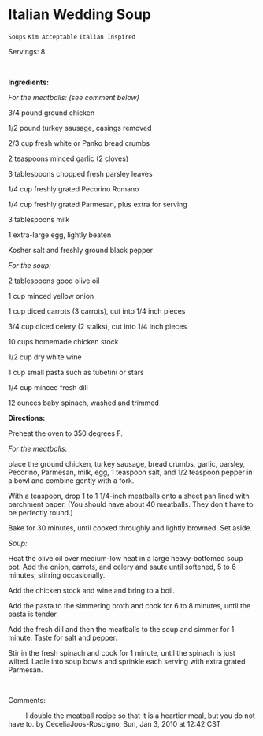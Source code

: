 # Italian Wedding Soup

`Soups` `Kim Acceptable` `Italian Inspired`

Servings: 8     

  

**Ingredients:**         

_For the meatballs: (see comment below)_

3/4 pound ground chicken

1/2 pound turkey sausage, casings removed

2/3 cup fresh white or Panko bread crumbs

2 teaspoons minced garlic (2 cloves)

3 tablespoons chopped fresh parsley leaves

1/4 cup freshly grated Pecorino Romano

1/4 cup freshly grated Parmesan, plus extra for serving

 3 tablespoons milk

 1 extra-large egg, lightly beaten

 Kosher salt and freshly ground black pepper

_For the soup:_

 2 tablespoons good olive oil

 1 cup minced yellow onion

 1 cup diced carrots (3 carrots), cut into 1/4 inch pieces

 3/4 cup diced celery (2 stalks), cut into 1/4 inch pieces

 10 cups homemade chicken stock

 1/2 cup dry white wine

 1 cup small pasta such as tubetini or stars

 1/4 cup minced fresh dill

 12 ounces baby spinach, washed and trimmed

**Directions:**

Preheat the oven to 350 degrees F.

_For the meatballs_: 

place the ground chicken, turkey sausage, bread crumbs, garlic, parsley, Pecorino, Parmesan, milk, egg, 1 teaspoon salt, and 1/2 teaspoon pepper in a bowl and combine gently with a fork. 

With a teaspoon, drop 1 to 1 1/4-inch meatballs onto a sheet pan lined with parchment paper. (You should have about 40 meatballs. They don't have to be perfectly round.) 

Bake for 30 minutes, until cooked throughly and lightly browned. Set aside.

_Soup:_ 

Heat the olive oil over medium-low heat in a large heavy-bottomed soup pot. Add the onion, carrots, and celery and saute until softened, 5 to 6 minutes, stirring occasionally. 

Add the chicken stock and wine and bring to a boil. 

Add the pasta to the simmering broth and cook for 6 to 8 minutes, until the pasta is tender. 

Add the fresh dill and then the meatballs to the soup and simmer for 1 minute. Taste for salt and pepper. 

Stir in the fresh spinach and cook for 1 minute, until the spinach is just wilted. Ladle into soup bowls and sprinkle each serving with extra grated Parmesan.

        

Comments:       

         I double the meatball recipe so that it is a heartier meal, but you do not have to. by CeceliaJoos-Roscigno, Sun, Jan 3, 2010 at 12:42 CST       
